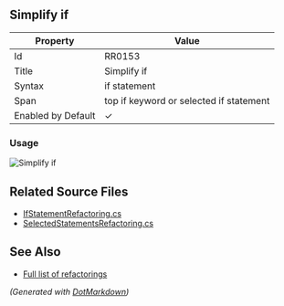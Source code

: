 ## Simplify if

| Property           | Value                                   |
| ------------------ | --------------------------------------- |
| Id                 | RR0153                                  |
| Title              | Simplify if                             |
| Syntax             | if statement                            |
| Span               | top if keyword or selected if statement |
| Enabled by Default | &#x2713;                                |

### Usage

![Simplify if](../../images/refactorings/SimplifyIf.png)

## Related Source Files

* [IfStatementRefactoring.cs](../../src/Refactorings/CSharp/Refactorings/IfStatementRefactoring.cs)
* [SelectedStatementsRefactoring.cs](../../src/Refactorings/CSharp/Refactorings/SelectedStatementsRefactoring.cs)

## See Also

* [Full list of refactorings](Refactorings.md)

*\(Generated with [DotMarkdown](http://github.com/JosefPihrt/DotMarkdown)\)*